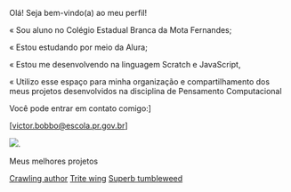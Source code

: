 Olá! Seja bem-vindo(a) ao meu perfil!

« Sou aluno no Colégio Estadual Branca
da Mota Fernandes;

« Estou estudando por meio da Alura;

« Estou me desenvolvendo na
linguagem Scratch e JavaScript,

« Utilizo esse espaço para minha
organização e compartilhamento dos
meus projetos desenvolvidos na
disciplina de Pensamento
Computacional

Você pode entrar em contato comigo:]

[victor.bobbo@escola.pr.gov.br]

![](https://i.gifer.com/RAHN.gif).

Meus melhores projetos

[Crawling author](https://editor.p5js.org/victor.bobbo/full/BLiGq2jqI)
[Trite wing](https://editor.p5js.org/victor.bobbo/full/WI-KRCOCl)
[Superb tumbleweed](https://editor.p5js.org/victor.bobbo/full/zHLLnc1jT)
